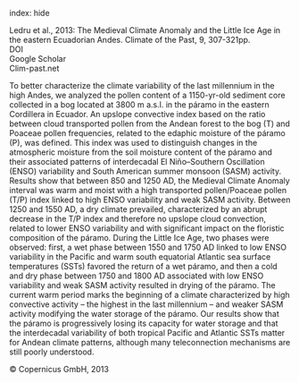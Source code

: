 index: hide

<div class="Citation">

  <div class="Citation-body">
    <div class="Citation-text">Ledru et al., 2013: The Medieval Climate Anomaly and the Little Ice Age in the eastern Ecuadorian Andes. <span class="Article-journal">Climate of the Past, </span><span class="Article-volume">9, </span>307-321pp.</div>
    <div class="Citation-links">
      <div class="CitationLink" data-href="https://doi.org/10.5194/cp-9-307-2013">
        <div class="CitationLink-icon CitationLink-Doi"></div>
        <div class="CitationLink-text">DOI</div>
      </div>
      <div class="CitationLink" data-href="https://scholar.google.com/scholar?q=10.5194/cp-9-307-2013">
        <div class="CitationLink-icon CitationLink-Scholar"></div>
        <div class="CitationLink-text">Google Scholar</div>
      </div>
      <div class="CitationLink" data-href="http://www.clim-past.net/9/307/2013/">
        <div class="CitationLink-icon CitationLink-Publisher"></div>
        <div class="CitationLink-text">Clim-past.net</div>
      </div>
    </div>
  </div>
</div>

To better characterize the climate variability of the last millennium in the high Andes, we analyzed the pollen content of a 1150-yr-old sediment core collected in a bog located at 3800 m a.s.l. in the páramo in the eastern Cordillera in Ecuador. An upslope convective index based on the ratio between cloud transported pollen from the Andean forest to the bog (T) and Poaceae pollen frequencies, related to the edaphic moisture of the páramo (P), was defined. This index was used to distinguish changes in the atmospheric moisture from the soil moisture content of the páramo and their associated patterns of interdecadal El Niño–Southern Oscillation (ENSO) variability and South American summer monsoon (SASM) activity. Results show that between 850 and 1250 AD, the Medieval Climate Anomaly interval was warm and moist with a high transported pollen/Poaceae pollen (T/P) index linked to high ENSO variability and weak SASM activity. Between 1250 and 1550 AD, a dry climate prevailed, characterized by an abrupt decrease in the T/P index and therefore no upslope cloud convection, related to lower ENSO variability and with significant impact on the floristic composition of the páramo. During the Little Ice Age, two phases were observed: first, a wet phase between 1550 and 1750 AD linked to low ENSO variability in the Pacific and warm south equatorial Atlantic sea surface temperatures (SSTs) favored the return of a wet páramo, and then a cold and dry phase between 1750 and 1800 AD associated with low ENSO variability and weak SASM activity resulted in drying of the páramo. The current warm period marks the beginning of a climate characterized by high convective activity – the highest in the last millennium – and weaker SASM activity modifying the water storage of the páramo. Our results show that the páramo is progressively losing its capacity for water storage and that the interdecadal variability of both tropical Pacific and Atlantic SSTs matter for Andean climate patterns, although many teleconnection mechanisms are still poorly understood.

<div class="Citation-copy">
&copy; Copernicus GmbH, 2013
</div>